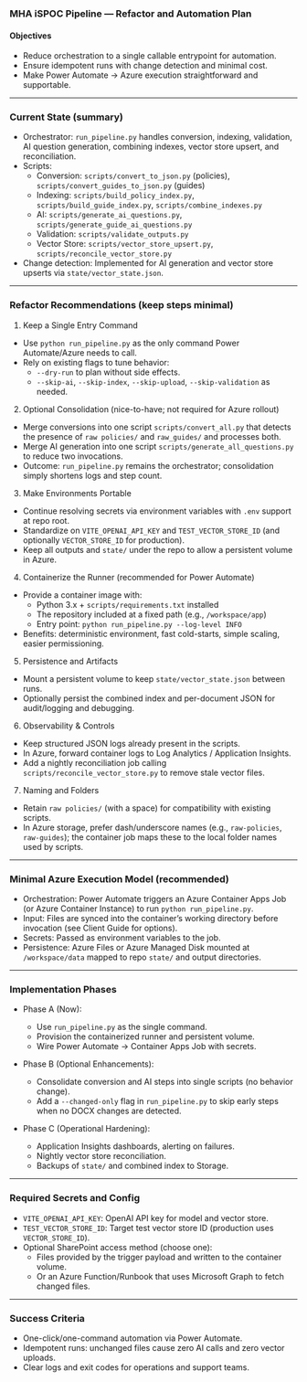 ### MHA iSPOC Pipeline — Refactor and Automation Plan

#### Objectives
- Reduce orchestration to a single callable entrypoint for automation.
- Ensure idempotent runs with change detection and minimal cost.
- Make Power Automate → Azure execution straightforward and supportable.

---

### Current State (summary)
- Orchestrator: `run_pipeline.py` handles conversion, indexing, validation, AI question generation, combining indexes, vector store upsert, and reconciliation.
- Scripts:
  - Conversion: `scripts/convert_to_json.py` (policies), `scripts/convert_guides_to_json.py` (guides)
  - Indexing: `scripts/build_policy_index.py`, `scripts/build_guide_index.py`, `scripts/combine_indexes.py`
  - AI: `scripts/generate_ai_questions.py`, `scripts/generate_guide_ai_questions.py`
  - Validation: `scripts/validate_outputs.py`
  - Vector Store: `scripts/vector_store_upsert.py`, `scripts/reconcile_vector_store.py`
- Change detection: Implemented for AI generation and vector store upserts via `state/vector_state.json`.

---

### Refactor Recommendations (keep steps minimal)

1) Keep a Single Entry Command
- Use `python run_pipeline.py` as the only command Power Automate/Azure needs to call.
- Rely on existing flags to tune behavior:
  - `--dry-run` to plan without side effects.
  - `--skip-ai`, `--skip-index`, `--skip-upload`, `--skip-validation` as needed.

2) Optional Consolidation (nice-to-have; not required for Azure rollout)
- Merge conversions into one script `scripts/convert_all.py` that detects the presence of `raw policies/` and `raw_guides/` and processes both.
- Merge AI generation into one script `scripts/generate_all_questions.py` to reduce two invocations.
- Outcome: `run_pipeline.py` remains the orchestrator; consolidation simply shortens logs and step count.

3) Make Environments Portable
- Continue resolving secrets via environment variables with `.env` support at repo root.
- Standardize on `VITE_OPENAI_API_KEY` and `TEST_VECTOR_STORE_ID` (and optionally `VECTOR_STORE_ID` for production).
- Keep all outputs and `state/` under the repo to allow a persistent volume in Azure.

4) Containerize the Runner (recommended for Power Automate)
- Provide a container image with:
  - Python 3.x + `scripts/requirements.txt` installed
  - The repository included at a fixed path (e.g., `/workspace/app`)
  - Entry point: `python run_pipeline.py --log-level INFO`
- Benefits: deterministic environment, fast cold-starts, simple scaling, easier permissioning.

5) Persistence and Artifacts
- Mount a persistent volume to keep `state/vector_state.json` between runs.
- Optionally persist the combined index and per-document JSON for audit/logging and debugging.

6) Observability & Controls
- Keep structured JSON logs already present in the scripts.
- In Azure, forward container logs to Log Analytics / Application Insights.
- Add a nightly reconciliation job calling `scripts/reconcile_vector_store.py` to remove stale vector files.

7) Naming and Folders
- Retain `raw policies/` (with a space) for compatibility with existing scripts.
- In Azure storage, prefer dash/underscore names (e.g., `raw-policies`, `raw-guides`); the container job maps these to the local folder names used by scripts.

---

### Minimal Azure Execution Model (recommended)

- Orchestration: Power Automate triggers an Azure Container Apps Job (or Azure Container Instance) to run `python run_pipeline.py`.
- Input: Files are synced into the container’s working directory before invocation (see Client Guide for options).
- Secrets: Passed as environment variables to the job.
- Persistence: Azure Files or Azure Managed Disk mounted at `/workspace/data` mapped to repo `state/` and output directories.

---

### Implementation Phases

- Phase A (Now):
  - Use `run_pipeline.py` as the single command.
  - Provision the containerized runner and persistent volume.
  - Wire Power Automate → Container Apps Job with secrets.

- Phase B (Optional Enhancements):
  - Consolidate conversion and AI steps into single scripts (no behavior change).
  - Add a `--changed-only` flag in `run_pipeline.py` to skip early steps when no DOCX changes are detected.

- Phase C (Operational Hardening):
  - Application Insights dashboards, alerting on failures.
  - Nightly vector store reconciliation.
  - Backups of `state/` and combined index to Storage.

---

### Required Secrets and Config
- `VITE_OPENAI_API_KEY`: OpenAI API key for model and vector store.
- `TEST_VECTOR_STORE_ID`: Target test vector store ID (production uses `VECTOR_STORE_ID`).
- Optional SharePoint access method (choose one):
  - Files provided by the trigger payload and written to the container volume.
  - Or an Azure Function/Runbook that uses Microsoft Graph to fetch changed files.

---

### Success Criteria
- One-click/one-command automation via Power Automate.
- Idempotent runs: unchanged files cause zero AI calls and zero vector uploads.
- Clear logs and exit codes for operations and support teams.
